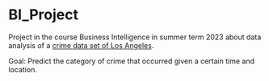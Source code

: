 # BI_Project
Project in the course Business Intelligence in summer term 2023 about data analysis of a [crime data set of Los Angeles](https://www.kaggle.com/datasets/kingburrito666/los-angeles-crime).

Goal: Predict the category of crime that occurred given a certain time and location.
